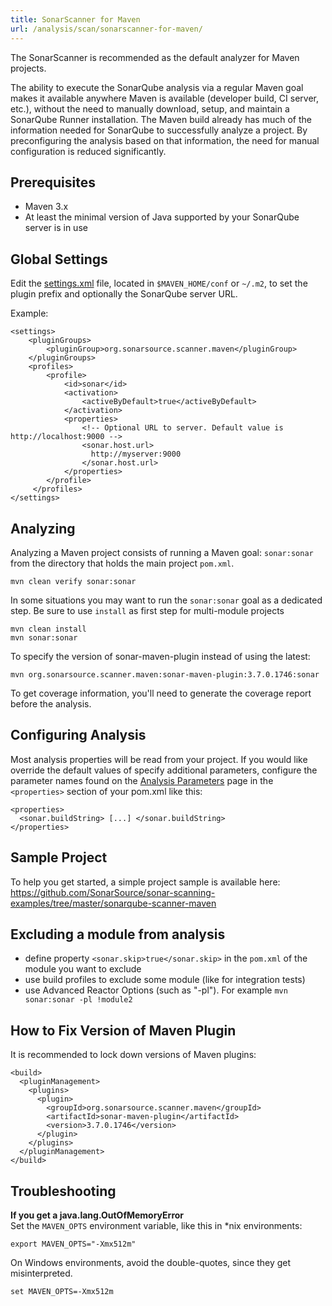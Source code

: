 ```yaml
---
title: SonarScanner for Maven
url: /analysis/scan/sonarscanner-for-maven/
---
```


<!-- static -->
<!-- update_center:scannermaven -->
<!-- /static -->
<update-center updatecenterkey="scannermaven"></update-center>

The SonarScanner is recommended as the default analyzer for Maven projects.

The ability to execute the SonarQube analysis via a regular Maven goal makes it available anywhere Maven is available (developer build, CI server, etc.), without the need to manually download, setup, and maintain a SonarQube Runner installation. The Maven build already has much of the information needed for SonarQube to successfully analyze a project. By preconfiguring the analysis based on that information, the need for manual configuration is reduced significantly. 



## Prerequisites
* Maven 3.x
* At least the minimal version of Java supported by your SonarQube server is in use 

## Global Settings 

Edit the [settings.xml](http://maven.apache.org/settings.html) file, located in `$MAVEN_HOME/conf` or `~/.m2`, to set the plugin prefix and optionally the SonarQube server URL.

Example:
```
<settings>
    <pluginGroups>
        <pluginGroup>org.sonarsource.scanner.maven</pluginGroup>
    </pluginGroups>
    <profiles>
        <profile>
            <id>sonar</id>
            <activation>
                <activeByDefault>true</activeByDefault>
            </activation>
            <properties>
                <!-- Optional URL to server. Default value is http://localhost:9000 -->
                <sonar.host.url>
                  http://myserver:9000
                </sonar.host.url>
            </properties>
        </profile>
     </profiles>
</settings>
```

## Analyzing
Analyzing a Maven project consists of running a Maven goal: `sonar:sonar` from the directory that holds the main project `pom.xml`.
```
mvn clean verify sonar:sonar
```

In some situations you may want to run the `sonar:sonar` goal as a dedicated step. Be sure to use `install` as first step for multi-module projects
```
mvn clean install
mvn sonar:sonar
```

To specify the version of sonar-maven-plugin instead of using the latest:
```
mvn org.sonarsource.scanner.maven:sonar-maven-plugin:3.7.0.1746:sonar
```

To get coverage information, you'll need to generate the coverage report before the analysis. 



## Configuring Analysis
Most analysis properties will be read from your project. If you would like override the default values of specify additional parameters, configure the parameter names found on the [Analysis Parameters](/analysis/analysis-parameters/) page in the `<properties>` section of your pom.xml like this:
```
<properties>
  <sonar.buildString> [...] </sonar.buildString>
</properties>
 ```


## Sample Project
To help you get started, a simple project sample is available here: https://github.com/SonarSource/sonar-scanning-examples/tree/master/sonarqube-scanner-maven

## Excluding a module from analysis
* define property `<sonar.skip>true</sonar.skip>` in the `pom.xml` of the module you want to exclude
* use build profiles to exclude some module (like for integration tests)
* use Advanced Reactor Options (such as "-pl"). For example `mvn sonar:sonar -pl !module2`

## How to Fix Version of Maven Plugin
It is recommended to lock down versions of Maven plugins:
```
<build>
  <pluginManagement>
    <plugins>
      <plugin>
        <groupId>org.sonarsource.scanner.maven</groupId>
        <artifactId>sonar-maven-plugin</artifactId>
        <version>3.7.0.1746</version>
      </plugin>
    </plugins>
  </pluginManagement>
</build>
```

## Troubleshooting
**If you get a java.lang.OutOfMemoryError**  
Set the `MAVEN_OPTS` environment variable, like this in *nix environments:
```
export MAVEN_OPTS="-Xmx512m"
```
On Windows environments, avoid the double-quotes, since they get misinterpreted.
```
set MAVEN_OPTS=-Xmx512m
```
